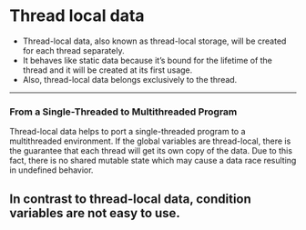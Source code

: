 # Thread local data

* Thread-local data, also known as thread-local storage, will be created for each thread separately. 
* It behaves like static data because it’s bound for the lifetime of the thread and it will be created at its first usage. 
* Also, thread-local data belongs exclusively to the thread.

---
### From a Single-Threaded to Multithreaded Program

Thread-local data helps to port a single-threaded program to a multithreaded environment. If the global variables are thread-local, there is the guarantee that each thread will get its own copy of the data. Due to this fact, there is no shared mutable state which may cause a data race resulting in undefined behavior.


In contrast to thread-local data, condition variables are not easy to use.
---